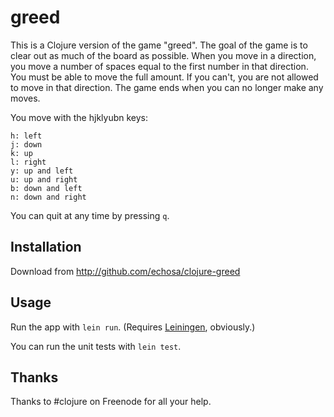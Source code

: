 # greed

This is a Clojure version of the game "greed". The goal of the game is to clear out
as much of the board as possible. When you move in a direction, you move a number
of spaces equal to the first number in that direction. You must be able to move the
full amount. If you can't, you are not allowed to move in that direction. The game
ends when you can no longer make any moves.

You move with the hjklyubn keys:
```
h: left
j: down
k: up
l: right
y: up and left
u: up and right
b: down and left
n: down and right
```

You can quit at any time by pressing `q`.

## Installation

Download from http://github.com/echosa/clojure-greed

## Usage

Run the app with `lein run`. (Requires [Leiningen](http://leiningen.org), obviously.)

You can run the unit tests with `lein test`.

## Thanks

Thanks to #clojure on Freenode for all your help.
